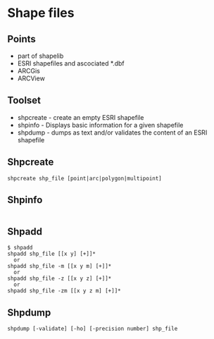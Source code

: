 # Shape files

## Points

* part of shapelib
* ESRI shapefiles and ascociated *.dbf
* ARCGis
* ARCView

## Toolset

* shpcreate - create an empty ESRI shapefile
* shpinfo - Displays basic information for a given shapefile
* shpdump - dumps as text and/or validates the content of an ESRI shapefile

## Shpcreate
```
shpcreate shp_file [point|arc|polygon|multipoint]
```

## Shpinfo
```

```

## Shpadd
```
$ shpadd
shpadd shp_file [[x y] [+]]*
  or
shpadd shp_file -m [[x y m] [+]]*
  or
shpadd shp_file -z [[x y z] [+]]*
  or
shpadd shp_file -zm [[x y z m] [+]]*
```

## Shpdump
```
shpdump [-validate] [-ho] [-precision number] shp_file
```